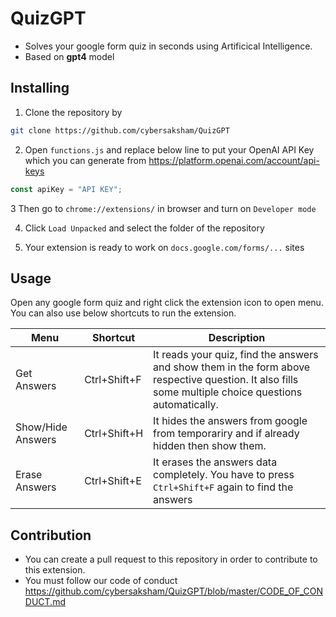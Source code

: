 # QuizGPT

- Solves your google form quiz in seconds using Artificical Intelligence.
- Based on **gpt4** model

## Installing

1. Clone the repository by

```bash
git clone https://github.com/cybersaksham/QuizGPT
```

2. Open `functions.js` and replace below line to put your OpenAI API Key which you can generate from https://platform.openai.com/account/api-keys

```js
const apiKey = "API KEY";
```

3 Then go to `chrome://extensions/` in browser and turn on `Developer mode`

4. Click `Load Unpacked` and select the folder of the repository

5. Your extension is ready to work on `docs.google.com/forms/...` sites

## Usage

Open any google form quiz and right click the extension icon to open menu. You can also use below shortcuts to run the extension.

| Menu              | Shortcut     | Description                                                                                                                                           |
| ----------------- | ------------ | ----------------------------------------------------------------------------------------------------------------------------------------------------- |
| Get Answers       | Ctrl+Shift+F | It reads your quiz, find the answers and show them in the form above respective question. It also fills some multiple choice questions automatically. |
| Show/Hide Answers | Ctrl+Shift+H | It hides the answers from google from temporariry and if already hidden then show them.                                                               |
| Erase Answers     | Ctrl+Shift+E | It erases the answers data completely. You have to press `Ctrl+Shift+F` again to find the answers                                                     |

## Contribution

- You can create a pull request to this repository in order to contribute to this extension.
- You must follow our code of conduct https://github.com/cybersaksham/QuizGPT/blob/master/CODE_OF_CONDUCT.md
